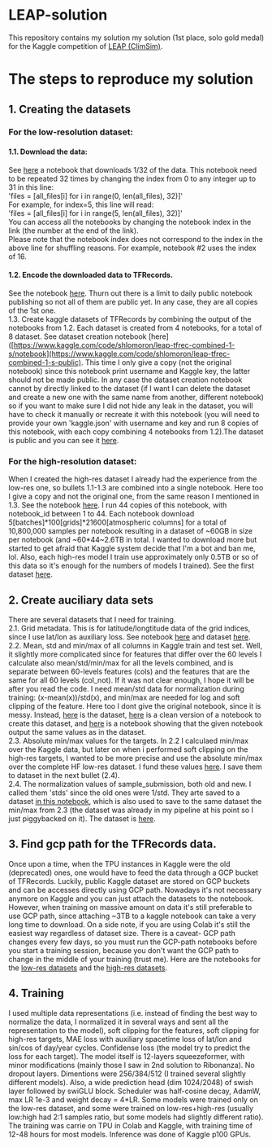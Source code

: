 # LEAP-solution
This repository contains my solution my solution (1st place, solo gold medal) for the Kaggle competition of [LEAP (ClimSim)](https://www.kaggle.com/competitions/leap-atmospheric-physics-ai-climsim).  

# The steps to reproduce my solution  
## 1. Creating the datasets
### For the low-resolution dataset:
#### 1.1. Download the data:
See [here](https://www.kaggle.com/code/shlomoron/leap-download-data-1) a notebook that downloads 1/32 of the data. This notebook need to be repeated 32 times by changing the index from 0 to any integer up to 31 in this line:  
'files = [all_files[i] for i in range(0, len(all_files), 32)]'  
For example, for index=5, this line will read:  
'files = [all_files[i] for i in range(5, len(all_files), 32)]'  
You can access all the notebooks by changing the notebook index in the link (the number at the end of the link).  
Please note that the notebook index does not correspond to the index in the above line for shuffling reasons. For example, notebook #2 uses the index of 16.  
#### 1.2. Encode the downloaded data to TFRecords.  
See the notebook [here](https://www.kaggle.com/code/shlomoron/leap-data-to-tfrecs-1-s). Thurn out there is a limit to daily public notebook publishing so not all of them are public yet. In any case, they are all copies of the 1st one.  
1.3. Create kaggle datasets of TFRecords by combining the output of the notebooks from 1.2. Each dataset is created from 4 notebooks, for a total of 8 dataset. See dataset creation notebook [here]([https://www.kaggle.com/code/shlomoron/leap-tfrec-combined-1-s/notebook](https://www.kaggle.com/code/shlomoron/leap-tfrec-combined-1-s-public).  This time I only give a copy (not the original notebook) since this notebook print username and Kaggle key, the latter should not be made public. In any case the dataset creation notebook cannot by directly linked to the dataset (if I want I can delete the dataset and create a new one with the same name from another, different notebook) so if you want to make sure I did not hide any leak in the dataset, you will have to check it manually or recreate it with this notebook (you will need to provide your own 'kaggle.json' with username and key and run 8 copies of this notebook, with each copy combining 4 notebooks from 1.2).The dataset is public and you can see it [here](https://www.kaggle.com/datasets/shlomoron/leap-tfrecs-combined-1-s-ds). 
### For the high-resolution dataset:  
When I created the high-res dataset I already had the experience from the low-res one, so bullets 1.1-1.3 are combined into a single notebook. Here too I give a copy and not the original one, from the same reason I mentioned in 1.3. See the notebook [here](https://www.kaggle.com/code/shlomoron/leap-download-data-1-xx-public). I run 44 copies of this notebook, with notebook_id between 1 to 44. Each notebook download 5[batches]\*100[grids]\*21600[atmospheric columns] for a total of 10,800,000 samples per notebook resulting in a dataset of \~60GB in size per notebook (and \~60*44~2.6TB in total. I wanted to download more but started to get afraid that Kaggle system decide that I'm a bot and ban me, lol. Also, each high-res model I train use approximately only 0.5TB or so of this data so it's enough for the numbers of models I trained). See the first dataset [here](https://www.kaggle.com/datasets/shlomoron/leap-tfrecs-1-xx). 
## 2. Create auciliary data sets  
There are several datasets that I need for training.  
2.1. Grid metadata. This is for latitude/longtitude data of the grid indices, since I use lat/lon as auxiliary loss. See notebook [here](https://www.kaggle.com/code/shlomoron/leap-grid) and dataset [here](https://www.kaggle.com/datasets/shlomoron/leap-gdata-ds).  
2.2. Mean, std and min/max of all columns in Kaggle train and test set. Well, it slightly more complicated since for features that differ over the 60 levels I calculate also mean/std/min/max for all the levels combined, and is separate between 60-levels features (cols) and the features that are the same for all 60 levels (col_not). If it was not clear enough, I hope it will be after you read the code. I need mean/std data for normalization during training: (x-mean(x))/std(x), and min/max are needed for log and soft clipping of the feature. Here too I dont give the original notebook, since it is messy. Instead, [here](https://www.kaggle.com/datasets/shlomoron/leap-msm-ds) is the dataset, [here](https://www.kaggle.com/code/shlomoron/leap-msm-public) is a clean version of a notebook to create this dataset, and [here](https://www.kaggle.com/code/shlomoron/leap-msm-compare) is a notebook showing that the given notebook output the same values as in the dataset.  
2.3. Absolute min/max values for the targets. In 2.2 I calculaed min/max over the Kaggle data, but later on when i performed soft clipping on the high-res targets, I wanted to be more precise and use the absolute min/max over the complete HF low-res dataset. I fund these values [here](https://www.kaggle.com/code/shlomoron/leap-y-minmax). I save them to dataset in the next bullet (2.4).  
2.4. The normalization values of sample_submission, both old and new. I called them 'stds' since the old ones were 1/std. They arte saved to a dataset [in this notebook](https://www.kaggle.com/code/shlomoron/leap-sample-submission-stds), which is also used to save to the same dataset the min/max from 2.3 (the dataset was already in my pipeline at his point so I just piggybacked on it). The dataset is [here](https://www.kaggle.com/datasets/shlomoron/leap-sample-submission-stds-ds).  
## 3. Find gcp path for the TFRecords data.
Once upon a time, when the TPU instances in Kaggle were the old (deprecated) ones, one would have to feed the data through a GCP bucket of TFRecords. Luckily, public Kaggle dataset are stored on GCP buckets and can be accesses directly using GCP path. Nowadays it's not necessary anymore on Kaggle and you can just attach the datasets to the notebook. However, when training on massive amount on data it's still preferable to use GCP path, since attaching ~3TB to a kaggle notebook can take a very long time to download. On a side note, if you are using Colab it's still the easiest way regardless of dataset size. There is a caveat- GCP path changes every few days, so you must run the GCP-path notebooks before you start a training session, because you don't want the GCP path to change in the middle of your training (trust me). Here are the notebooks for the [low-res datasets](https://www.kaggle.com/code/shlomoron/leap-gcp-path-tfrecs-s) and the [high-res datasets](https://www.kaggle.com/code/shlomoron/leap-gcp-path-tfrecs-hr).  
## 4. Training
I used multiple data representations (i.e. instead of finding the best way to normalize the data, I normalized it in several ways and sent all the representation to the model), soft clipping for the features, soft clipping for high-res targets, MAE loss with auxiliary spacetime loss of lat/lon and sin/cos of day/year cycles. Confidense loss (the model try to predict the loss for each target). The model itself is 12-layers squeezeformer, with minor modifications (mainly those I saw in 2nd solution to Ribonanza). No dropout layers. Dimentions were 256/384/512 (I trained several slightly different models). Also, a wide prediction head (dim 1024/2048) of swish layer followed by swiGLU block. Scheduler was half-cosine decay, AdamW, max LR 1e-3 and weight decay = 4*LR. Some models were trained only on the low-res dataset, and some were trained on low-res+high-res (usually low:high had 2:1 samples ratio, but some models had slightly different ratio). The training was carrie on TPU in Colab and Kaggle, with training time of 12-48 hours for most models. Inference was done of Kaggle p100 GPUs.
